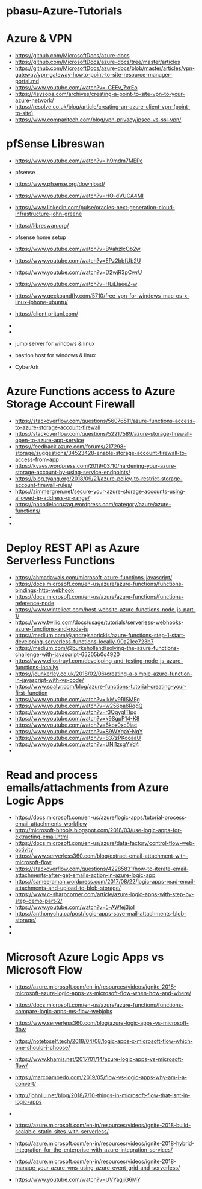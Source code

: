 # pbasu-Azure-Tutorials

# Azure & VPN
* https://github.com/MicrosoftDocs/azure-docs
* https://github.com/MicrosoftDocs/azure-docs/tree/master/articles
* https://github.com/MicrosoftDocs/azure-docs/blob/master/articles/vpn-gateway/vpn-gateway-howto-point-to-site-resource-manager-portal.md
* https://www.youtube.com/watch?v=-GEEv_7xrEo
* https://4sysops.com/archives/creating-a-point-to-site-vpn-to-your-azure-network/
* https://resolve.co.uk/blog/article/creating-an-azure-client-vpn-(point-to-site)
* https://www.comparitech.com/blog/vpn-privacy/ipsec-vs-ssl-vpn/


# pfSense Libreswan
* https://www.youtube.com/watch?v=ih9mdm7MEPc
* pfsense
* https://www.pfsense.org/download/
* https://www.youtube.com/watch?v=HO-dVUCA4MI
* https://www.linkedin.com/pulse/oracles-next-generation-cloud-infrastructure-john-greene
* https://libreswan.org/
* pfsense home setup
* https://www.youtube.com/watch?v=BVahzIcOb2w
* https://www.youtube.com/watch?v=EPz2bbfUb2U
* https://www.youtube.com/watch?v=D2wjR3pCwrU
* https://www.youtube.com/watch?v=HLjEIaeeZ-w
* https://www.geckoandfly.com/5710/free-vpn-for-windows-mac-os-x-linux-iphone-ubuntu/
* https://client.pritunl.com/
* 
* 



* jump server for windows & linux
* bastion host for windows & linux
* CyberArk


# Azure Functions access to Azure Storage Account Firewall
* https://stackoverflow.com/questions/56076511/azure-functions-access-to-azure-storage-account-firewall
* https://stackoverflow.com/questions/52217589/azure-storage-firewall-open-to-azure-app-service
* https://feedback.azure.com/forums/217298-storage/suggestions/34523428-enable-storage-account-firewall-to-access-from-app
* https://kvaes.wordpress.com/2019/03/10/hardening-your-azure-storage-account-by-using-service-endpoints/
* https://blog.tyang.org/2018/09/21/azure-policy-to-restrict-storage-account-firewall-rules/
* https://zimmergren.net/secure-your-azure-storage-accounts-using-allowed-ip-address-or-range/
* https://pacodelacruzag.wordpress.com/category/azure/azure-functions/
* 
* 


# Deploy REST API as Azure Serverless Functions
* https://ahmadawais.com/microsoft-azure-functions-javascript/
* https://docs.microsoft.com/en-us/azure/azure-functions/functions-bindings-http-webhook
* https://docs.microsoft.com/en-us/azure/azure-functions/functions-reference-node
* https://www.wintellect.com/host-website-azure-functions-node-js-part-1/
* https://www.twilio.com/docs/usage/tutorials/serverless-webhooks-azure-functions-and-node-js
* https://medium.com/@andrejsabrickis/azure-functions-step-1-start-developing-serverless-functions-locally-90a21ce723b7
* https://medium.com/@burkeholland/solving-the-azure-functions-challenge-with-javascript-65205b0c4920
* https://www.eliostruyf.com/developing-and-testing-node-js-azure-functions-locally/
* https://jdunkerley.co.uk/2018/02/06/creating-a-simple-azure-function-in-javascript-with-vs-code/
* https://www.scalyr.com/blog/azure-functions-tutorial-creating-your-first-function
* https://www.youtube.com/watch?v=IkMv9RISMFg
* https://www.youtube.com/watch?v=w256pa6RqgQ
* https://www.youtube.com/watch?v=r3QgygITIpg
* https://www.youtube.com/watch?v=k9SgpP14-K8
* https://www.youtube.com/watch?v=6kox0xc9iac
* https://www.youtube.com/watch?v=89WXgaY-NqY
* https://www.youtube.com/watch?v=837zPKooaaU
* https://www.youtube.com/watch?v=UNl1zsgYYd4
* 



# Read and process emails/attachments from Azure Logic Apps
* https://docs.microsoft.com/en-us/azure/logic-apps/tutorial-process-email-attachments-workflow
* http://microsoft-bitools.blogspot.com/2018/03/use-logic-apps-for-extracting-email.html
* https://docs.microsoft.com/en-us/azure/data-factory/control-flow-web-activity
* https://www.serverless360.com/blog/extract-email-attachment-with-microsoft-flow
* https://stackoverflow.com/questions/42285831/how-to-iterate-email-attachments-after-get-emails-action-in-azure-logic-app
* https://sameeraman.wordpress.com/2017/08/22/logic-apps-read-email-attachments-and-upload-to-blob-storage/
* https://www.c-sharpcorner.com/article/azure-logic-apps-with-step-by-step-demo-part-2/
* https://www.youtube.com/watch?v=5-AWfej3joI
* https://anthonychu.ca/post/logic-apps-save-mail-attachments-blob-storage/
* 
* 


# Microsoft Azure Logic Apps vs Microsoft Flow
* https://azure.microsoft.com/en-in/resources/videos/ignite-2018-microsoft-azure-logic-apps-vs-microsoft-flow-when-how-and-where/
* https://docs.microsoft.com/en-us/azure/azure-functions/functions-compare-logic-apps-ms-flow-webjobs
* https://www.serverless360.com/blog/azure-logic-apps-vs-microsoft-flow
* https://notetoself.tech/2018/04/08/logic-apps-x-microsoft-flow-which-one-should-i-choose/
* https://www.khamis.net/2017/01/14/azure-logic-apps-vs-microsoft-flow/
* https://marcoamoedo.com/2019/05/flow-vs-logic-apps-why-am-i-a-convert/
* http://johnliu.net/blog/2018/7/10-things-in-microsoft-flow-that-isnt-in-logic-apps
* 



* https://azure.microsoft.com/en-in/resources/videos/ignite-2018-build-scalable-static-sites-with-serverless/
* https://azure.microsoft.com/en-in/resources/videos/ignite-2018-hybrid-integration-for-the-enterprise-with-azure-integration-services/
* https://azure.microsoft.com/en-in/resources/videos/ignite-2018-manage-your-azure-vms-using-azure-event-grid-and-serverless/
* https://www.youtube.com/watch?v=UVYagjiG6MY
